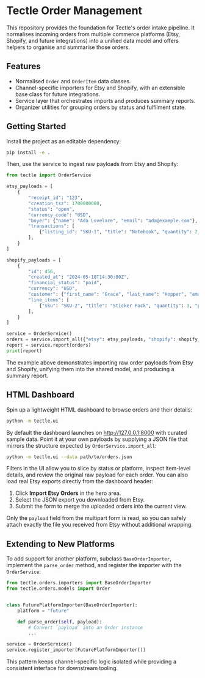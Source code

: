 # Tectle Order Management

This repository provides the foundation for Tectle's order intake pipeline. It
normalises incoming orders from multiple commerce platforms (Etsy, Shopify, and
future integrations) into a unified data model and offers helpers to organise
and summarise those orders.

## Features

- Normalised `Order` and `OrderItem` data classes.
- Channel-specific importers for Etsy and Shopify, with an extensible base
  class for future integrations.
- Service layer that orchestrates imports and produces summary reports.
- Organizer utilities for grouping orders by status and fulfilment state.

## Getting Started

Install the project as an editable dependency:

```bash
pip install -e .
```

Then, use the service to ingest raw payloads from Etsy and Shopify:

```python
from tectle import OrderService

etsy_payloads = [
    {
        "receipt_id": "123",
        "creation_tsz": 1700000000,
        "status": "open",
        "currency_code": "USD",
        "buyer": {"name": "Ada Lovelace", "email": "ada@example.com"},
        "transactions": [
            {"listing_id": "SKU-1", "title": "Notebook", "quantity": 2, "price": "12.50"}
        ],
    }
]

shopify_payloads = [
    {
        "id": 456,
        "created_at": "2024-05-10T14:30:00Z",
        "financial_status": "paid",
        "currency": "USD",
        "customer": {"first_name": "Grace", "last_name": "Hopper", "email": "grace@example.com"},
        "line_items": [
            {"sku": "SKU-2", "title": "Sticker Pack", "quantity": 3, "price": "4.00"}
        ],
    }
]

service = OrderService()
orders = service.import_all({"etsy": etsy_payloads, "shopify": shopify_payloads})
report = service.report(orders)
print(report)
```

The example above demonstrates importing raw order payloads from Etsy and
Shopify, unifying them into the shared model, and producing a summary report.

## HTML Dashboard

Spin up a lightweight HTML dashboard to browse orders and their details:

```bash
python -m tectle.ui
```

By default the dashboard launches on <http://127.0.0.1:8000> with curated sample
data. Point it at your own payloads by supplying a JSON file that mirrors the
structure expected by `OrderService.import_all`:

```bash
python -m tectle.ui --data path/to/orders.json
```

Filters in the UI allow you to slice by status or platform, inspect item-level
details, and review the original raw payload for each order. You can also load
real Etsy exports directly from the dashboard header:

1. Click **Import Etsy Orders** in the hero area.
2. Select the JSON export you downloaded from Etsy.
3. Submit the form to merge the uploaded orders into the current view.

Only the `payload` field from the multipart form is read, so you can safely
attach exactly the file you received from Etsy without additional wrapping.

## Extending to New Platforms

To add support for another platform, subclass `BaseOrderImporter`, implement the
`parse_order` method, and register the importer with the `OrderService`:

```python
from tectle.orders.importers import BaseOrderImporter
from tectle.orders.models import Order


class FuturePlatformImporter(BaseOrderImporter):
    platform = "future"

    def parse_order(self, payload):
        # Convert `payload` into an Order instance
        ...

service = OrderService()
service.register_importer(FuturePlatformImporter())
```

This pattern keeps channel-specific logic isolated while providing a consistent
interface for downstream tooling.
